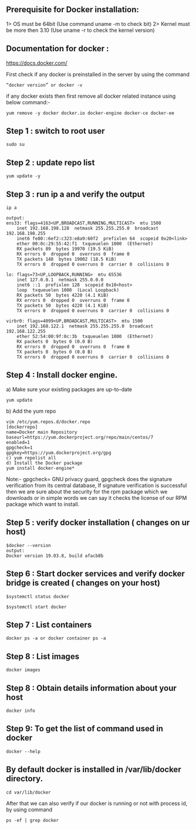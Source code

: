 Prerequisite for Docker installation:
-------------------------------------

1> OS must be 64bit (Use command uname -m to check bit)
2> Kernel must be more then 3.10 (Use uname -r to check the kernel version)

Documentation for docker :
--------------------------
https://docs.docker.com/

First check if any docker is preinstalled in the server by using the command 
    
    “docker version” or docker -v  

if any docker exists then first remove all docker related instance
using below command:-
    
    yum remove -y docker docker.io docker-engine docker-ce docker-ee
    
Step 1 : switch to root user
----------------------------
    sudo su

Step 2 : update repo list
-------------------------
    yum update -y

Step 3 : run ip a and verify the output
----------------------------------------
    ip a
    
    output:
    ens33: flags=4163<UP,BROADCAST,RUNNING,MULTICAST>  mtu 1500
        inet 192.168.198.128  netmask 255.255.255.0  broadcast 192.168.198.255
        inet6 fe80::6ef2:c323:e8a9:60f2  prefixlen 64  scopeid 0x20<link>
        ether 00:0c:29:55:42:f1  txqueuelen 1000  (Ethernet)
        RX packets 89  bytes 19970 (19.5 KiB)
        RX errors 0  dropped 0  overruns 0  frame 0
        TX packets 148  bytes 19002 (18.5 KiB)
        TX errors 0  dropped 0 overruns 0  carrier 0  collisions 0

    lo: flags=73<UP,LOOPBACK,RUNNING>  mtu 65536
        inet 127.0.0.1  netmask 255.0.0.0
        inet6 ::1  prefixlen 128  scopeid 0x10<host>
        loop  txqueuelen 1000  (Local Loopback)
        RX packets 50  bytes 4220 (4.1 KiB)
        RX errors 0  dropped 0  overruns 0  frame 0
        TX packets 50  bytes 4220 (4.1 KiB)
        TX errors 0  dropped 0 overruns 0  carrier 0  collisions 0

    virbr0: flags=4099<UP,BROADCAST,MULTICAST>  mtu 1500
        inet 192.168.122.1  netmask 255.255.255.0  broadcast 192.168.122.255
        ether 52:54:00:9f:0c:3b  txqueuelen 1000  (Ethernet)
        RX packets 0  bytes 0 (0.0 B)
        RX errors 0  dropped 0  overruns 0  frame 0
        TX packets 0  bytes 0 (0.0 B)
        TX errors 0  dropped 0 overruns 0  carrier 0  collisions 0


Step 4 : Install docker engine.
-------------------------------

a) Make sure your existing packages are up-to-date
    
    yum update

b) Add the yum repo

    vim /etc/yum.repos.d/docker.repo
    [dockerrepo]
    name=Docker main Repository
    baseurl=https://yum.dockerproject.org/repo/main/centos/7
    enabled=1
    gpgcheck=1
    gpgkey=https://yum.dockerproject.org/gpg
    c) yum repolist all
    d) Install the Docker package
    yum install docker-engine*

Note:-
gpgcheck= GNU privacy guard, gpgcheck does the signature verification from its central database, If
signature verification is successful then we are sure about the security for the rpm package which
we downloads or in simple words we can say it checks the license of our RPM package which want to
install.

Step 5 : verify docker installation ( changes on ur host)
---------------------------------------------------------
    $docker --version
    output:
    Docker version 19.03.8, build afacb8b
    
Step 6 : Start docker services and verify docker bridge is created ( changes on your host)
------------------------------------------------------------------------------------------
    $systemctl status docker
    
    $systemctl start docker
    
Step 7 : List containers
-------------------------
    docker ps -a or docker container ps -a
    
Step 8 : List images
--------------------
    docker images
    
Step 8 : Obtain details information about your host
---------------------------------------------------
    docker info
    
Step 9: To get the list of command used in docker
-------------------------------------------------
    docker --help
    
    
By default docker is installed in /var/lib/docker directory.
------------------------------------------------------------
    cd var/lib/docker
    
After that we can also verify if our docker is running or not with process id, by using command
 
    ps -ef | grep docker

